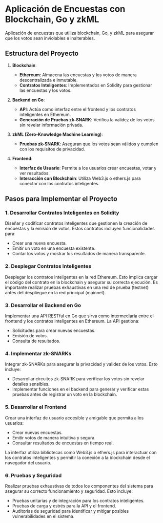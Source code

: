 # Aplicación de Encuestas con Blockchain, Go y zkML

Aplicación de encuestas que utiliza blockchain, Go, y zkML para asegurar que los votos sean inviolables e inalterables.

## Estructura del Proyecto

1. **Blockchain**:
   - **Ethereum**: Almacena las encuestas y los votos de manera descentralizada e inmutable.
   - **Contratos Inteligentes**: Implementados en Solidity para gestionar las encuestas y los votos.

2. **Backend en Go**:
   - **API**: Actúa como interfaz entre el frontend y los contratos inteligentes en Ethereum.
   - **Generación de Pruebas zk-SNARK**: Verifica la validez de los votos sin revelar información privada.

3. **zkML (Zero-Knowledge Machine Learning)**:
   - **Pruebas zk-SNARK**: Aseguran que los votos sean válidos y cumplen con los requisitos de privacidad.

4. **Frontend**:
   - **Interfaz de Usuario**: Permite a los usuarios crear encuestas, votar y ver resultados.
   - **Interacción con Blockchain**: Utiliza Web3.js o ethers.js para conectar con los contratos inteligentes.

## Pasos para Implementar el Proyecto

### 1. Desarrollar Contratos Inteligentes en Solidity

Diseñar y codificar contratos inteligentes que gestionen la creación de encuestas y la emisión de votos. Estos contratos incluyen funcionalidades para:
- Crear una nueva encuesta.
- Emitir un voto en una encuesta existente.
- Contar los votos y mostrar los resultados de manera transparente.

### 2. Desplegar Contratos Inteligentes

Desplegar los contratos inteligentes en la red Ethereum. Esto implica cargar el código del contrato en la blockchain y asegurar su correcta ejecución. Es importante realizar pruebas exhaustivas en una red de prueba (testnet) antes del despliegue en la red principal (mainnet).

### 3. Desarrollar el Backend en Go

Implementar una API RESTful en Go que sirva como intermediaria entre el frontend y los contratos inteligentes en Ethereum. La API gestiona:
- Solicitudes para crear nuevas encuestas.
- Emisión de votos.
- Consulta de resultados.

### 4. Implementar zk-SNARKs

Integrar zk-SNARKs para asegurar la privacidad y validez de los votos. Esto incluye:
- Desarrollar circuitos zk-SNARK para verificar los votos sin revelar detalles sensibles.
- Implementar funciones en el backend para generar y verificar estas pruebas antes de registrar un voto en la blockchain.

### 5. Desarrollar el Frontend

Crear una interfaz de usuario accesible y amigable que permita a los usuarios:
- Crear nuevas encuestas.
- Emitir votos de manera intuitiva y segura.
- Consultar resultados de encuestas en tiempo real.

La interfaz utiliza bibliotecas como Web3.js o ethers.js para interactuar con los contratos inteligentes y permitir la conexión a la blockchain desde el navegador del usuario.

### 6. Pruebas y Seguridad

Realizar pruebas exhaustivas de todos los componentes del sistema para asegurar su correcto funcionamiento y seguridad. Esto incluye:
- Pruebas unitarias y de integración para los contratos inteligentes.
- Pruebas de carga y estrés para la API y el frontend.
- Auditorías de seguridad para identificar y mitigar posibles vulnerabilidades en el sistema.
